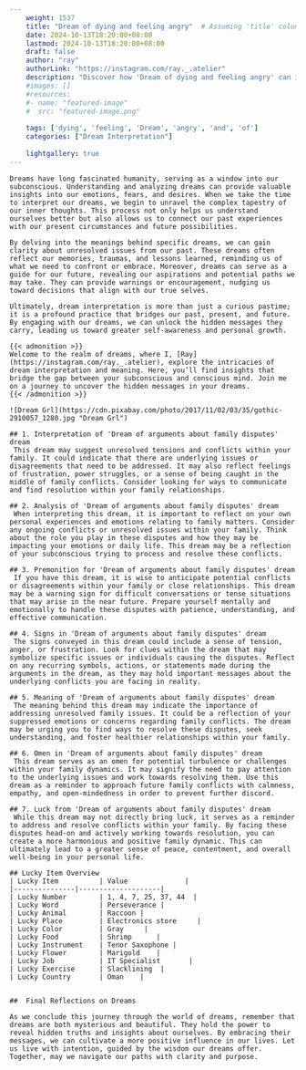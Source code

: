 ```yaml
---
    weight: 1537
    title: "Dream of dying and feeling angry"  # Assuming 'title' column exists
    date: 2024-10-13T18:20:00+08:00
    lastmod: 2024-10-13T18:20:00+08:00
    draft: false
    author: "ray"
    authorLink: "https://instagram.com/ray._.atelier"
    description: "Discover how 'Dream of dying and feeling angry' can interpret your future and uncover its significant meanings in your life."
    #images: []
    #resources:
    #- name: "featured-image"
    #  src: "featured-image.png"
    
    tags: ['dying', 'feeling', 'Dream', 'angry', 'and', 'of']
    categories: ["Dream Interpretation"]
    
    lightgallery: true
---
```

    
    Dreams have long fascinated humanity, serving as a window into our subconscious. Understanding and analyzing dreams can provide valuable insights into our emotions, fears, and desires. When we take the time to interpret our dreams, we begin to unravel the complex tapestry of our inner thoughts. This process not only helps us understand ourselves better but also allows us to connect our past experiences with our present circumstances and future possibilities.
    
    By delving into the meanings behind specific dreams, we can gain clarity about unresolved issues from our past. These dreams often reflect our memories, traumas, and lessons learned, reminding us of what we need to confront or embrace. Moreover, dreams can serve as a guide for our future, revealing our aspirations and potential paths we may take. They can provide warnings or encouragement, nudging us toward decisions that align with our true selves.
    
    Ultimately, dream interpretation is more than just a curious pastime; it is a profound practice that bridges our past, present, and future. By engaging with our dreams, we can unlock the hidden messages they carry, leading us toward greater self-awareness and personal growth.
    
    {{< admonition >}}
    Welcome to the realm of dreams, where I, [Ray](https://instagram.com/ray._.atelier), explore the intricacies of dream interpretation and meaning. Here, you’ll find insights that bridge the gap between your subconscious and conscious mind. Join me on a journey to uncover the hidden messages in your dreams.
    {{< /admonition >}}
    
    ![Dream Grl](https://cdn.pixabay.com/photo/2017/11/02/03/35/gothic-2910057_1280.jpg "Dream Grl")
    
    ## 1. Interpretation of 'Dream of arguments about family disputes' dream
     This dream may suggest unresolved tensions and conflicts within your family. It could indicate that there are underlying issues or disagreements that need to be addressed. It may also reflect feelings of frustration, power struggles, or a sense of being caught in the middle of family conflicts. Consider looking for ways to communicate and find resolution within your family relationships.
    
    ## 2. Analysis of 'Dream of arguments about family disputes' dream
     When interpreting this dream, it is important to reflect on your own personal experiences and emotions relating to family matters. Consider any ongoing conflicts or unresolved issues within your family. Think about the role you play in these disputes and how they may be impacting your emotions or daily life. This dream may be a reflection of your subconscious trying to process and resolve these conflicts.
    
    ## 3. Premonition for 'Dream of arguments about family disputes' dream
     If you have this dream, it is wise to anticipate potential conflicts or disagreements within your family or close relationships. This dream may be a warning sign for difficult conversations or tense situations that may arise in the near future. Prepare yourself mentally and emotionally to handle these disputes with patience, understanding, and effective communication.
    
    ## 4. Signs in 'Dream of arguments about family disputes' dream
     The signs conveyed in this dream could include a sense of tension, anger, or frustration. Look for clues within the dream that may symbolize specific issues or individuals causing the disputes. Reflect on any recurring symbols, actions, or statements made during the arguments in the dream, as they may hold important messages about the underlying conflicts you are facing in reality.
    
    ## 5. Meaning of 'Dream of arguments about family disputes' dream
     The meaning behind this dream may indicate the importance of addressing unresolved family issues. It could be a reflection of your suppressed emotions or concerns regarding family conflicts. The dream may be urging you to find ways to resolve these disputes, seek understanding, and foster healthier relationships within your family.
    
    ## 6. Omen in 'Dream of arguments about family disputes' dream
     This dream serves as an omen for potential turbulence or challenges within your family dynamics. It may signify the need to pay attention to the underlying issues and work towards resolving them. Use this dream as a reminder to approach future family conflicts with calmness, empathy, and open-mindedness in order to prevent further discord.
    
    ## 7. Luck from 'Dream of arguments about family disputes' dream
     While this dream may not directly bring luck, it serves as a reminder to address and resolve conflicts within your family. By facing these disputes head-on and actively working towards resolution, you can create a more harmonious and positive family dynamic. This can ultimately lead to a greater sense of peace, contentment, and overall well-being in your personal life.
    
    ## Lucky Item Overview
    | Lucky Item          | Value              |
    |---------------|--------------------|
    | Lucky Number        | 1, 4, 7, 25, 37, 44  |
    | Lucky Word          | Perseverance |
    | Lucky Animal        | Raccoon |
    | Lucky Place         | Electronics store     |
    | Lucky Color         | Gray     |
    | Lucky Food          | Shrimp      |
    | Lucky Instrument    | Tenor Saxophone |
    | Lucky Flower        | Marigold    |
    | Lucky Job           | IT Specialist       |
    | Lucky Exercise      | Slacklining  |
    | Lucky Country       | Oman    |
    
    
    ##  Final Reflections on Dreams
    
    As we conclude this journey through the world of dreams, remember that dreams are both mysterious and beautiful. They hold the power to reveal hidden truths and insights about ourselves. By embracing their messages, we can cultivate a more positive influence in our lives. Let us live with intention, guided by the wisdom our dreams offer. Together, may we navigate our paths with clarity and purpose.
    